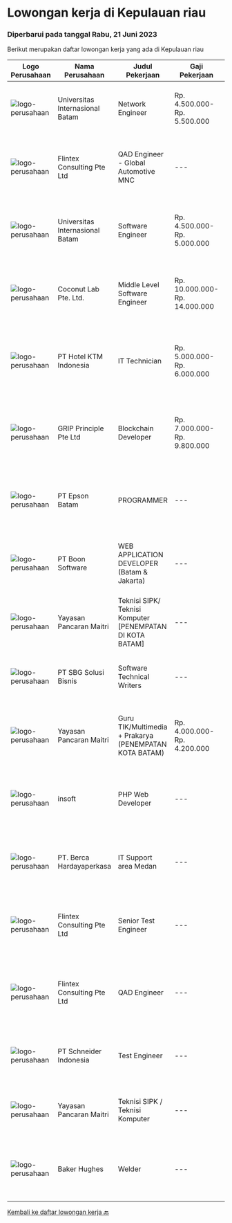 
  # Lowongan kerja di Kepulauan riau

  ### Diperbarui pada tanggal Rabu, 21 Juni 2023

  Berikut merupakan daftar lowongan kerja yang ada di Kepulauan riau

  |Logo Perusahaan | Nama Perusahaan | Judul Pekerjaan | Gaji Pekerjaan | Lokasi | Deskripsi | Tanggal diunggah | Pranala |
  | -------------- | --------------- | --------------- | --------- | --------- | -------------- | ------- | ----------- |
  |![logo-perusahaan](https://image-service-cdn.seek.com.au/8c68530db41f0291e97ffb8b20ffd458b46dcf8f/ee4dce1061f3f616224767ad58cb2fc751b8d2dc)|Universitas Internasional Batam|Network  Engineer|Rp. 4.500.000-Rp. 5.500.000|Batam|1. Menyiapkan infrastruktur jaringan (Hotspot, Proxy, DNS, Routing Table Server, Linux)2. Menangani masalah (troubleshooting) infrastruktur jaringan...|Senin, 19 Juni 2023|https://www.jobstreet.co.id/id/job/network-engineer-4365916?token=0~6404fa15-6f7f-404e-a6ad-991ebb56503e&sectionRank=1&jobId=jobstreet-id-job-4365916|
|![logo-perusahaan](https://image-service-cdn.seek.com.au/ac4f3e2c0896b776cabd8d4e3825fbe5a586fcd3/ee4dce1061f3f616224767ad58cb2fc751b8d2dc)|Flintex Consulting Pte Ltd|QAD Engineer - Global Automotive MNC|---|Batam|Benefits - Performance BonusPOSITION SUMMARY:        Key role in the development, implementation, and maintenance of our QAD software systems. Your...|Selasa, 20 Juni 2023|https://www.jobstreet.co.id/id/job/qad-engineer-global-automotive-mnc-10897455/origin/sg?token=0~6404fa15-6f7f-404e-a6ad-991ebb56503e&sectionRank=2&jobId=jobstreet-sg-job-10897455|
|![logo-perusahaan](https://image-service-cdn.seek.com.au/8c68530db41f0291e97ffb8b20ffd458b46dcf8f/ee4dce1061f3f616224767ad58cb2fc751b8d2dc)|Universitas Internasional Batam|Software Engineer|Rp. 4.500.000-Rp. 5.000.000|Batam|Melakukan pengembangan UI/UX yang User Friendly untuk Web Apps Melakukan perbaikan bug dan melakukan optimasi pada Web Apps Merancang, membangun, dan...|Senin, 19 Juni 2023|https://www.jobstreet.co.id/id/job/software-engineer-4365718?token=0~6404fa15-6f7f-404e-a6ad-991ebb56503e&sectionRank=3&jobId=jobstreet-id-job-4365718|
|![logo-perusahaan](https://i.ibb.co/sqvTCh9/112815900-stock-vector-no-image-available-icon-flat-vector.webp)|Coconut Lab Pte. Ltd.|Middle Level Software Engineer|Rp. 10.000.000-Rp. 14.000.000|Bali|We're on the lookout for a talented Fullstack/Frontend/Backend Software Developer to join our startup. This isn't just a regular coding job; you'll be...|Selasa, 20 Juni 2023|https://www.jobstreet.co.id/id/job/middle-level-software-engineer-10897301/origin/sg?token=0~6404fa15-6f7f-404e-a6ad-991ebb56503e&sectionRank=4&jobId=jobstreet-sg-job-10897301|
|![logo-perusahaan](https://i.ibb.co/sqvTCh9/112815900-stock-vector-no-image-available-icon-flat-vector.webp)|PT Hotel KTM Indonesia|IT Technician|Rp. 5.000.000-Rp. 6.000.000|Batam|Deskripsi Pekerjaan Menyiapkan dan mengoperasikan prosedur produksi sesuai dengan Good Manufacturing Practices (GMP) dan Standard Operating Procedures...|Selasa, 13 Juni 2023|https://www.jobstreet.co.id/id/job/it-technician-4369650?token=0~6404fa15-6f7f-404e-a6ad-991ebb56503e&sectionRank=5&jobId=jobstreet-id-job-4369650|
|![logo-perusahaan](https://image-service-cdn.seek.com.au/8c51cf5dbd86347d252e50eeeb10453b339c5fb7/ee4dce1061f3f616224767ad58cb2fc751b8d2dc)|GRIP Principle Pte Ltd|Blockchain Developer|Rp. 7.000.000-Rp. 9.800.000|Batam|WHAT YOU WILL LEARN Strengthen your full-stack programming skills You'll learn how to write clean code by adhering to our programming best practices...|Sabtu, 10 Juni 2023|https://www.jobstreet.co.id/id/job/blockchain-developer-4349455?token=0~6404fa15-6f7f-404e-a6ad-991ebb56503e&sectionRank=6&jobId=jobstreet-id-job-4349455|
|![logo-perusahaan](https://image-service-cdn.seek.com.au/4d06c084e225b457a4b83cdffb7f2c2c0d839551/ee4dce1061f3f616224767ad58cb2fc751b8d2dc)|PT Epson Batam|PROGRAMMER|---|Batam|Requirements: Candidate must possess at least Diploma/ Bachelor's Degree in Engineering Computer, Computer Science/Information Technology or...|Kamis, 08 Juni 2023|https://www.jobstreet.co.id/id/job/programmer-4364310?token=0~6404fa15-6f7f-404e-a6ad-991ebb56503e&sectionRank=7&jobId=jobstreet-id-job-4364310|
|![logo-perusahaan](https://image-service-cdn.seek.com.au/9a69ce13ff9a8131b4fd663b20be4d3b4c0a97a0/ee4dce1061f3f616224767ad58cb2fc751b8d2dc)|PT Boon Software|WEB APPLICATION DEVELOPER (Batam & Jakarta)|---|Jakarta Barat|Requirements: Good spoken and written English. Excellent health, Self-confidence, strong communication skills, and commitment. Passionate about new...|Jumat, 09 Juni 2023|https://www.jobstreet.co.id/id/job/web-application-developer-batam-jakarta-4355032?token=0~6404fa15-6f7f-404e-a6ad-991ebb56503e&sectionRank=8&jobId=jobstreet-id-job-4355032|
|![logo-perusahaan](https://image-service-cdn.seek.com.au/8b564d893394269223b3fa8f4d4d00e062ab3e69/ee4dce1061f3f616224767ad58cb2fc751b8d2dc)|Yayasan Pancaran Maitri|Teknisi SIPK/ Teknisi Komputer [PENEMPATAN DI KOTA BATAM]|---|Jakarta Raya|Mengerti dasar - dasar Programming Kemauan belajar yang tinggi  Kreatif, bertanggung jawab dan bekerja keras Bisa bekerja sendiri maupun kelompok...|Selasa, 06 Juni 2023|https://www.jobstreet.co.id/id/job/teknisi-sipk-teknisi-komputer-%5Bpenempatan-di-kota-batam%5D-4360563?token=0~6404fa15-6f7f-404e-a6ad-991ebb56503e&sectionRank=9&jobId=jobstreet-id-job-4360563|
|![logo-perusahaan](https://image-service-cdn.seek.com.au/18831b11280873f99b46a30b3c5f76b87c1feed3/ee4dce1061f3f616224767ad58cb2fc751b8d2dc)|PT SBG Solusi Bisnis|Software Technical Writers|---|Surabaya|Job Description : Partner closely with software engineers and development team to research, scope, and run documentation projects Contribute to...|Kamis, 08 Juni 2023|https://www.jobstreet.co.id/id/job/software-technical-writers-4345038?token=0~6404fa15-6f7f-404e-a6ad-991ebb56503e&sectionRank=10&jobId=jobstreet-id-job-4345038|
|![logo-perusahaan](https://image-service-cdn.seek.com.au/298b304f0f9a751aa4b413ba5a08e4fe41acc446/ee4dce1061f3f616224767ad58cb2fc751b8d2dc)|Yayasan Pancaran Maitri|Guru TIK/Multimedia + Prakarya (PENEMPATAN KOTA BATAM)|Rp. 4.000.000-Rp. 4.200.000|Jakarta Raya|Kualifikasi Umum-Lulusan S1 Pendidikan Ilmu Komputer/Teknik Informatika/ Sistem Informasi/ DKV/ Seni Fotografi-Diutamakan memiliki pengalaman...|Jumat, 02 Juni 2023|https://www.jobstreet.co.id/id/job/guru-tik-multimedia-prakarya-penempatan-kota-batam-4357261?token=0~6404fa15-6f7f-404e-a6ad-991ebb56503e&sectionRank=11&jobId=jobstreet-id-job-4357261|
|![logo-perusahaan](https://image-service-cdn.seek.com.au/748ccb82faa89e32bcb165f2820afa8578e75b0d/ee4dce1061f3f616224767ad58cb2fc751b8d2dc)|insoft|PHP Web Developer|---|Batam|Deskripsi Pekerjaan: Membuat Aplikasi berbasis Web sesuai kebutuhan customer Merespon dan menerima masukan tim dengan cepat Berkerjasama dengan Tim...|Selasa, 23 Mei 2023|https://www.jobstreet.co.id/id/job/php-web-developer-4344600?token=0~6404fa15-6f7f-404e-a6ad-991ebb56503e&sectionRank=12&jobId=jobstreet-id-job-4344600|
|![logo-perusahaan](https://image-service-cdn.seek.com.au/6a76252207cfed561e664c874d4631f4aefd8409/ee4dce1061f3f616224767ad58cb2fc751b8d2dc)|PT. Berca Hardayaperkasa|IT Support area Medan|---|Pekanbaru|Responsibilities: Analyzing, diagnosing, and installation to several areas including desktop hardware, operating systems (Windows 7/8/10), application...|Selasa, 23 Mei 2023|https://www.jobstreet.co.id/id/job/it-support-area-medan-4343982?token=0~6404fa15-6f7f-404e-a6ad-991ebb56503e&sectionRank=13&jobId=jobstreet-id-job-4343982|
|![logo-perusahaan](https://i.ibb.co/sqvTCh9/112815900-stock-vector-no-image-available-icon-flat-vector.webp)|Flintex Consulting Pte Ltd|Senior Test Engineer|---|Batam|POSITION SUMMARY:    Responsible for working in a group environment in coordination with engineering and manufacturing teams to support new products...|Senin, 19 Juni 2023|https://www.jobstreet.co.id/id/job/senior-test-engineer-1036207571?token=0~6404fa15-6f7f-404e-a6ad-991ebb56503e&sectionRank=14&jobId=jobstreet-id-job-1036207571|
|![logo-perusahaan](https://i.ibb.co/sqvTCh9/112815900-stock-vector-no-image-available-icon-flat-vector.webp)|Flintex Consulting Pte Ltd|QAD Engineer|---|Batam|POSITION SUMMARY:    Key role in the development, implementation, and maintenance of our QAD software systems. Your primary responsibility will be to...|Senin, 19 Juni 2023|https://www.jobstreet.co.id/id/job/qad-engineer-1036207770?token=0~6404fa15-6f7f-404e-a6ad-991ebb56503e&sectionRank=15&jobId=jobstreet-id-job-1036207770|
|![logo-perusahaan](https://image-service-cdn.seek.com.au/630e6f36eddf12aa2a9f090c449e02964b55a0a1/ee4dce1061f3f616224767ad58cb2fc751b8d2dc)|PT Schneider Indonesia|Test Engineer|---|Batam|Test Engineer-008I15*Main role of this position   To be responsible in Industrialization test &amp; control equipment for front-end and back-end...|Minggu, 18 Juni 2023|https://www.jobstreet.co.id/id/job/test-engineer-1036195458?token=0~6404fa15-6f7f-404e-a6ad-991ebb56503e&sectionRank=16&jobId=jobstreet-id-job-1036195458|
|![logo-perusahaan](https://image-service-cdn.seek.com.au/c67f5727e1fb5d038635ff960e6a3753b82c6961/ee4dce1061f3f616224767ad58cb2fc751b8d2dc)|Yayasan Pancaran Maitri|Teknisi SIPK / Teknisi Komputer|---|Batam|- Mengerti dasar - dasar Programming - Kemauan belajar yang tinggi - Kreatif, bertanggung jawab dan bekerja keras - Bisa bekerja sendiri maupun...|Jumat, 16 Juni 2023|https://www.jobstreet.co.id/id/job/teknisi-sipk-teknisi-komputer-1036182454?token=0~6404fa15-6f7f-404e-a6ad-991ebb56503e&sectionRank=17&jobId=jobstreet-id-job-1036182454|
|![logo-perusahaan](https://image-service-cdn.seek.com.au/da7f4740af3a0aa1feb3cd0590cabacf1584735e/ee4dce1061f3f616224767ad58cb2fc751b8d2dc)|Baker Hughes|Welder|---|Batam|Welder Would you like to work with oilfield equipment?Do you love being part of a successful manufacturing team? Join our cutting-edge Manufacturing...|Senin, 12 Juni 2023|https://www.jobstreet.co.id/id/job/welder-1036122700?token=0~6404fa15-6f7f-404e-a6ad-991ebb56503e&sectionRank=18&jobId=jobstreet-id-job-1036122700|


  [Kembali ke daftar lowongan kerja 🔙](../README.md#daftar-lowongan-kerja)
  